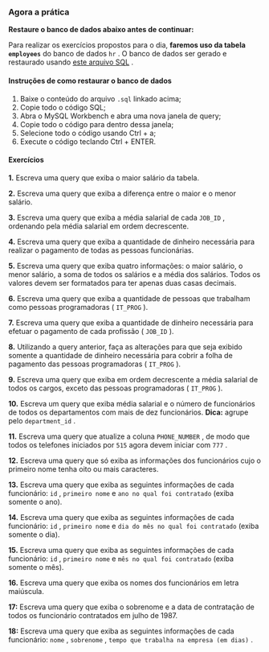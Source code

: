 ### Agora a prática

**Restaure o banco de dados abaixo antes de continuar:**

Para realizar os exercícios propostos para o dia, **faremos uso da tabela `employees`** do banco de dados `hr` . O banco de dados ser gerado e restaurado usando [este arquivo SQL](https://s3.us-east-2.amazonaws.com/assets.app.betrybe.com/back-end/sql/hr-cebf8bc2a5bb252bc470ae28943604c6.sql) .

#### Instruções de como restaurar o banco de dados

1.  Baixe o conteúdo do arquivo `.sql` linkado acima;
2.  Copie todo o código SQL;
3.  Abra o MySQL Workbench e abra uma nova janela de query;
4.  Copie todo o código para dentro dessa janela;
5.  Selecione todo o código usando Ctrl + a;
6.  Execute o código teclando Ctrl + ENTER.

#### Exercícios

**1.** Escreva uma query que exiba o maior salário da tabela.

**2.** Escreva uma query que exiba a diferença entre o maior e o menor salário.

**3.** Escreva uma query que exiba a média salarial de cada `JOB_ID` , ordenando pela média salarial em ordem decrescente.

**4.** Escreva uma query que exiba a quantidade de dinheiro necessária para realizar o pagamento de todas as pessoas funcionárias.

**5.** Escreva uma query que exiba quatro informações: o maior salário, o menor salário, a soma de todos os salários e a média dos salários. Todos os valores devem ser formatados para ter apenas duas casas decimais.

**6.** Escreva uma query que exiba a quantidade de pessoas que trabalham como pessoas programadoras ( `IT_PROG` ).

**7.** Escreva uma query que exiba a quantidade de dinheiro necessária para efetuar o pagamento de cada profissão ( `JOB_ID` ).

**8.** Utilizando a query anterior, faça as alterações para que seja exibido somente a quantidade de dinheiro necessária para cobrir a folha de pagamento das pessoas programadoras ( `IT_PROG` ).

**9.** Escreva uma query que exiba em ordem decrescente a média salarial de todos os cargos, exceto das pessoas programadoras ( `IT_PROG` ).

**10.** Escreva um query que exiba média salarial e o número de funcionários de todos os departamentos com mais de dez funcionários. **Dica:** agrupe pelo `department_id` .

**11.** Escreva uma query que atualize a coluna `PHONE_NUMBER` , de modo que todos os telefones iniciados por `515` agora devem iniciar com `777` .

**12.** Escreva uma query que só exiba as informações dos funcionários cujo o primeiro nome tenha oito ou mais caracteres.

**13.** Escreva uma query que exiba as seguintes informações de cada funcionário: `id` , `primeiro nome` e `ano no qual foi contratado` (exiba somente o ano).

**14.** Escreva uma query que exiba as seguintes informações de cada funcionário: `id` , `primeiro nome` e `dia do mês no qual foi contratado` (exiba somente o dia).

**15.** Escreva uma query que exiba as seguintes informações de cada funcionário: `id` , `primeiro nome` e `mês no qual foi contratado` (exiba somente o mês).

**16.** Escreva uma query que exiba os nomes dos funcionários em letra maiúscula.

**17:** Escreva uma query que exiba o sobrenome e a data de contratação de todos os funcionário contratados em julho de 1987.

**18:** Escreva uma query que exiba as seguintes informações de cada funcionário: `nome` , `sobrenome` , `tempo que trabalha na empresa (em dias)` .
